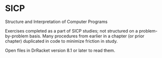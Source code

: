 # SICP
Structure and Interpretation of Computer Programs

Exercises completed as a part of SICP studies; not structured on a problem-by-problem basis. 
Many procedures from earlier in a chapter (or prior chapter) duplicated in code to minimize friction in study.

Open files in DrRacket version 8.1 or later to read them.
